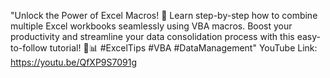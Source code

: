 "Unlock the Power of Excel Macros! 🚀 Learn step-by-step how to combine multiple Excel workbooks seamlessly using VBA macros. 
Boost your productivity and streamline your data consolidation process with this easy-to-follow tutorial! 💼📊 #ExcelTips #VBA #DataManagement"
YouTube Link: https://youtu.be/QfXP9S7091g
